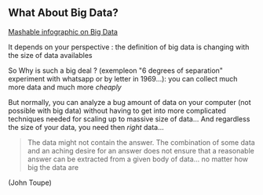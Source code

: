 What About Big Data?
---

[Mashable infographic on Big Data](http://mashable.com/2011/06/27/data-infographic/#JlpNVsv3sOqP)

It depends on your perspective : the definition of big data is changing with the size of data availables

So Why is such a big deal ? (exempleon "6 degrees of separation" experiment with whatsapp or by letter in 1969...): you can collect much more data and much more *cheaply*

But normally, you can analyze a bug amount of data on your computer (not possible with big data) without having to get into more complicated techniques needed for scaling up to massive size of data... And regardless the size of your data, you need then *right* data... 

> The data might not contain the answer.
> The combination of some data and an aching desire for an answer does not ensure that a reasonable answer can be extracted from a given body of data... no matter how big the data are

(John Toupe)



